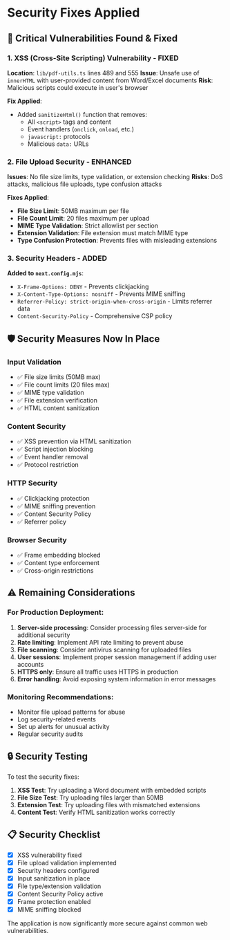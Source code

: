 # Security Fixes Applied

## 🚨 Critical Vulnerabilities Found & Fixed

### 1. XSS (Cross-Site Scripting) Vulnerability - **FIXED**
**Location**: `lib/pdf-utils.ts` lines 489 and 555
**Issue**: Unsafe use of `innerHTML` with user-provided content from Word/Excel documents
**Risk**: Malicious scripts could execute in user's browser

**Fix Applied**:
- Added `sanitizeHtml()` function that removes:
  - All `<script>` tags and content
  - Event handlers (`onclick`, `onload`, etc.)
  - `javascript:` protocols
  - Malicious `data:` URLs

### 2. File Upload Security - **ENHANCED**
**Issues**: No file size limits, type validation, or extension checking
**Risks**: DoS attacks, malicious file uploads, type confusion attacks

**Fixes Applied**:
- **File Size Limit**: 50MB maximum per file
- **File Count Limit**: 20 files maximum per upload
- **MIME Type Validation**: Strict allowlist per section
- **Extension Validation**: File extension must match MIME type
- **Type Confusion Protection**: Prevents files with misleading extensions

### 3. Security Headers - **ADDED**
**Added to `next.config.mjs`**:
- `X-Frame-Options: DENY` - Prevents clickjacking
- `X-Content-Type-Options: nosniff` - Prevents MIME sniffing
- `Referrer-Policy: strict-origin-when-cross-origin` - Limits referrer data
- `Content-Security-Policy` - Comprehensive CSP policy

## 🛡️ Security Measures Now In Place

### Input Validation
- ✅ File size limits (50MB max)
- ✅ File count limits (20 files max)
- ✅ MIME type validation
- ✅ File extension verification
- ✅ HTML content sanitization

### Content Security
- ✅ XSS prevention via HTML sanitization
- ✅ Script injection blocking
- ✅ Event handler removal
- ✅ Protocol restriction

### HTTP Security
- ✅ Clickjacking protection
- ✅ MIME sniffing prevention
- ✅ Content Security Policy
- ✅ Referrer policy

### Browser Security
- ✅ Frame embedding blocked
- ✅ Content type enforcement
- ✅ Cross-origin restrictions

## ⚠️ Remaining Considerations

### For Production Deployment:
1. **Server-side processing**: Consider processing files server-side for additional security
2. **Rate limiting**: Implement API rate limiting to prevent abuse
3. **File scanning**: Consider antivirus scanning for uploaded files
4. **User sessions**: Implement proper session management if adding user accounts
5. **HTTPS only**: Ensure all traffic uses HTTPS in production
6. **Error handling**: Avoid exposing system information in error messages

### Monitoring Recommendations:
- Monitor file upload patterns for abuse
- Log security-related events
- Set up alerts for unusual activity
- Regular security audits

## 🔒 Security Testing

To test the security fixes:

1. **XSS Test**: Try uploading a Word document with embedded scripts
2. **File Size Test**: Try uploading files larger than 50MB
3. **Extension Test**: Try uploading files with mismatched extensions
4. **Content Test**: Verify HTML sanitization works correctly

## 📋 Security Checklist

- [x] XSS vulnerability fixed
- [x] File upload validation implemented
- [x] Security headers configured
- [x] Input sanitization in place
- [x] File type/extension validation
- [x] Content Security Policy active
- [x] Frame protection enabled
- [x] MIME sniffing blocked

The application is now significantly more secure against common web vulnerabilities.
